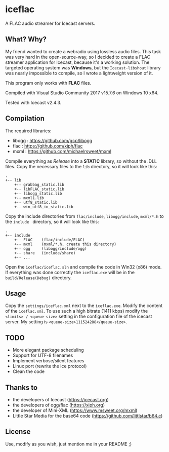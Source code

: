 # iceflac

A FLAC audio streamer for Icecast servers.

## What? Why?
My friend wanted to create a webradio using lossless audio files. This task was very hard in the open-source-way, so I decided to create a FLAC streamer application for Icecast, because it's a working solution.
The targeted operating system was **Windows**, but the ```Icecast-libshout``` library was nearly impossible to compile, so I wrote a lightweight version of it.

This program only works with **FLAC** files.

Compiled with Visual Studio Community 2017 v15.7.6 on Windows 10 x64.

Tested with Icecast v2.4.3.

## Compilation
The required libraries:
- libogg : https://github.com/gcp/libogg
- flac : https://github.com/xiph/flac
- mxml : https://github.com/michaelrsweet/mxml

Compile everything as *Release* into a **STATIC** library, so without the .DLL files. Copy the necessary files to the ```lib``` directory, so it will look like this:
```
.
+-- lib
    +-- grabbag_static.lib
    +-- libFLAC_static.lib
    +-- libogg_static.lib
    +-- mxml1.lib
    +-- utf8_static.lib
    +-- win_utf8_io_static.lib
```
Copy the include directories from ```flac/include```, ```libogg/include```, ```mxml/*.h``` to the  ```include ``` directory, so it will look like this:
```
.
+-- include
    +-- FLAC	(flac/include/FLAC)
    +-- mxml	(mxml/*.h, create this directory)
    +-- ogg     (libogg/include/ogg)
    +-- share	(include/share)
    +-- ...
```
Open the ```iceflac/iceflac.sln``` and compile the code in Win32 (x86) mode.
If everything was done correctly the ```iceflac.exe``` will be in the ```build/Release(Debug)``` directory.

## Usage
Copy the ```settings/iceflac.xml``` next to the ```iceflac.exe```.
Modify the content of the ```iceflac.xml```.
To use such a high bitrate (1411 kbps) modify the  ```<limits> / <queue-size>``` setting in the configuration file of the icecast server. My setting is ```<queue-size>111524288</queue-size>```.

## TODO
- More elegant package scheduling
- Support for UTF-8 filenames
- Implement verbose/silent features
- Linux port (rewrite the ice protocol)
- Clean the code

## Thanks to
- the developers of Icecast (https://icecast.org)
- the developers of ogg/flac (https://xiph.org)
- the developer of Mini-XML (https://www.msweet.org/mxml)
- Little Star Media for the base64 code (https://github.com/littlstar/b64.c)

## License
Use, modify as you wish, just mention me in your README ;)
